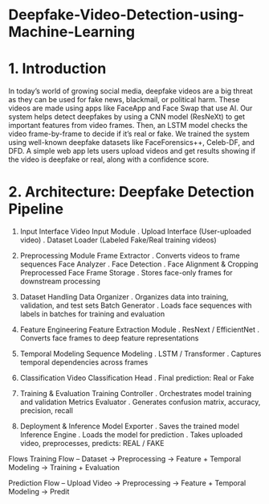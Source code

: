 # Deepfake-Video-Detection-using-Machine-Learning
# 1. Introduction
In today’s world of growing social media, deepfake videos are a big threat as they can be used for fake news, blackmail, or political harm. These videos are made using apps like FaceApp and Face Swap that use AI. Our system helps detect deepfakes by using a CNN model (ResNeXt) to get important features from video frames. Then, an LSTM model checks the video frame-by-frame to decide if it’s real or fake. We trained the system using well-known deepfake datasets like FaceForensics++, Celeb-DF, and DFD. A simple web app lets users upload videos and get results showing if the video is deepfake or real, along with a confidence score.

# 2. Architecture: Deepfake Detection Pipeline
1. Input Interface
Video Input Module
  . Upload Interface (User-uploaded video)
  . Dataset Loader (Labeled Fake/Real training videos)

2. Preprocessing Module
Frame Extractor
  . Converts videos to frame sequences
Face Analyzer
  . Face Detection
  . Face Alignment & Cropping
Preprocessed Face Frame Storage
  . Stores face-only frames for downstream processing

3. Dataset Handling
Data Organizer
  . Organizes data into training, validation, and test sets
Batch Generator
  . Loads face sequences with labels in batches for training and evaluation

4. Feature Engineering
Feature Extraction Module
  . ResNext / EfficientNet
  . Converts face frames to deep feature representations

5. Temporal Modeling
Sequence Modeling
  . LSTM / Transformer
  . Captures temporal dependencies across frames

6. Classification
Video Classification Head
  . Final prediction: Real or Fake

7. Training & Evaluation
Training Controller
  . Orchestrates model training and validation
Metrics Evaluator
  . Generates confusion matrix, accuracy, precision, recall

8. Deployment & Inference
Model Exporter
  . Saves the trained model
Inference Engine
  . Loads the model for prediction
  . Takes uploaded video, preprocesses, predicts: REAL / FAKE

Flows
Training Flow – Dataset → Preprocessing → Feature + Temporal Modeling → Training + Evaluation

Prediction Flow – Upload Video → Preprocessing → Feature + Temporal Modeling → Predit
